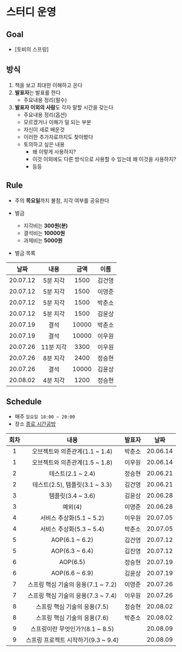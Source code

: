 # 스터디 운영

## Goal
* [토비의 스프링]

## 방식
1. 책을 보고 최대한 이해하고 온다
2. **발표자**는 발표를 한다
    - 주요내용 정리(필수)
3. **발표자 이외의 사람**도 각자 말할 시간을 갖는다
    - 주요내용 정리(옵션)
    - 모르겠거나 이해가 덜 되는 부분
    - 자신이 새로 배운것
    - 이러한 추가자료까지도 찾아봤다
    - 토의하고 싶은 내용
        - 왜 이렇게 사용하지?
        - 이것 이외에도 다른 방식으로 사용할 수 있는데 왜 이것을 사용하지?
        - 등등
        
## Rule
- 주의 **목요일**까지 불참, 지각 여부를 공유한다
- 벌금
    - 지각비는 **300원(분)**
    - 결석비는 **10000원**
    - 과제비는 **5000원**
    
- 벌금 목록  
  
|날짜|내용|금액|이름|  
| :---: | :---: | :---: | :---: |  
| 20.07.12 | 5분 지각 | 1500 | 김건영 |
| 20.07.12 | 5분 지각 | 1500 | 이영준 | 
| 20.07.12 | 5분 지각 | 1500 | 박춘소 | 
| 20.07.12 | 5분 지각 | 1500 | 김윤상 | 
| 20.07.19 | 결석 | 10000 | 박춘소 | 
| 20.07.19 | 결석 | 10000 | 이우원 | 
| 20.07.26 | 11분 지각 | 3300 | 이우원 | 
| 20.07.26 | 8분 지각 | 2400 | 정승현 | 
| 20.07.26 | 결석 | 10000 | 김윤상 | 
| 20.08.02 | 4분 지각 | 1200 | 정승현 | 


## Schedule
- 매주 `일요일 18:00 ~ 20:00`  
- 장소 [종로 시간공방](https://timespace9333.modoo.at/?link=4mvt34a5)  

|회차|내용|발표자|날짜|
| :---: | :---: | :---: | :---: |
| 1 | 오브젝트와 의존관계(1.1 ~ 1.4) | 박춘소 | 20.06.14 |
| 1 | 오브젝트와 의존관계(1.5 ~ 1.8) | 이우원 | 20.06.14 |
| 2 | 테스트(2.1 ~ 2.4) | 정승현 | 20.06.21 |
| 2 | 테스트(2.5), 템플릿(3.1 ~ 3.3) | 김건영 | 20.06.21 |
| 3 | 템플릿(3.4 ~ 3.6) | 김윤상 | 20.06.28 |
| 3 | 예외(4) | 이영준 | 20.06.28 |
| 4 | 서비스 추상화(5.1 ~ 5.2) | 이우원 | 20.07.05 |
| 4 | 서비스 추상화(5.3 ~ 5.4) | 박춘소 | 20.07.05 |
| 5 | AOP(6.1 ~ 6.2) | 김건영 | 20.07.12 |
| 5 | AOP(6.3 ~ 6.4) | 김진영 | 20.07.12 |
| 6 | AOP(6.5) | 정승현 | 20.07.19 |
| 6 | AOP(6.6 ~ 6.9) | 김윤상 | 20.07.19 |
| 7 | 스프링 핵심 기술의 응용(7.1 ~ 7.2) | 이영준 | 20.07.26 |
| 7 | 스프링 핵심 기술의 응용(7.3 ~ 7.4) | 이우원 | 20.07.26 |
| 8 | 스프링 핵심 기술의 응용(7.5) | 정승현 | 20.08.02 |
| 8 | 스프링 핵심 기술의 응용(7.6) | 박춘소 | 20.08.02 |
| 9 | 스프링이란 무엇인가?(8.1 ~ 8.5) |  | 20.08.09 |
| 9 | 스프링 프로젝트 시작하기(9.3 ~ 9.4) |  | 20.08.09 |









